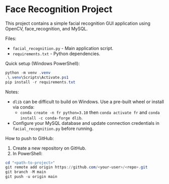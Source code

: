 # Face Recognition Project

This project contains a simple facial recognition GUI application using OpenCV, face_recognition, and MySQL.

Files:

- `facial_recognition.py` - Main application script.
- `requirements.txt` - Python dependencies.

Quick setup (Windows PowerShell):

```powershell
python -m venv .venv
.\.venv\Scripts\Activate.ps1
pip install -r requirements.txt
```

Notes:
- `dlib` can be difficult to build on Windows. Use a pre-built wheel or install via conda:
  - `conda create -n fr python=3.10` then `conda activate fr` and `conda install -c conda-forge dlib`.
- Configure your MySQL database and update connection credentials in `facial_recognition.py` before running.

How to push to GitHub:

1. Create a new repository on GitHub.
2. In PowerShell:

```powershell
cd "<path-to-project>"
git remote add origin https://github.com/<your-user>/<repo>.git
git branch -M main
git push -u origin main
```
